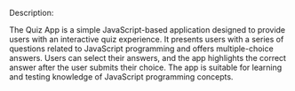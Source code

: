 Description:

The Quiz App is a simple JavaScript-based application designed to provide users with an interactive quiz experience. It presents users with a series of questions related to JavaScript programming and offers multiple-choice answers. Users can select their answers, and the app highlights the correct answer after the user submits their choice. The app is suitable for learning and testing knowledge of JavaScript programming concepts.
